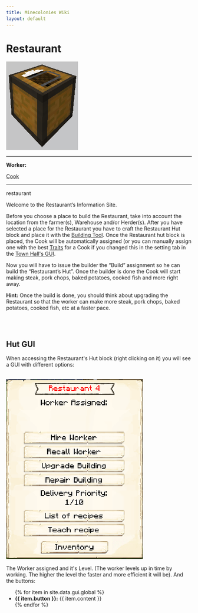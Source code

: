 ```yaml
---
title: Minecolonies Wiki
layout: default
---
```

# Restaurant

<div class="infobox box text-center">
    <img src="../../assets/images/buildings/restaurant_block.png" alt="Restaurant" />
    <hr />
    <div class="row section-text text-left">
        <div class="col">
        <p><strong>Worker:</strong></p>
        </div>
        <div class="col">
        <p><a href="../workers/cook">Cook</a></p>
        </div>
    </div>
    <hr />
    <recipe>restaurant</recipe>
</div>

Welcome to the Restaurant’s Information Site.

Before you choose a place to build the Restaurant, take into account the location from the farmer(s), Warehouse and/or Herder(s). After you have selected a place for the Restaurant you have to craft the Restaurant Hut block and place it with the [Building Tool](../items/buildingtool). Once the Restaurant hut block is placed, the Cook will be automatically assigned (or you can manually assign one with the best [Traits](../systems/workerinfo) for a Cook if you changed this in the setting tab in the [Town Hall's GUI](../../source/buildings/townhall).

Now you will have to issue the builder the “Build” assignment so he can build the “Restaurant’s Hut”. Once the builder is done the Cook will start making steak, pork chops, baked potatoes, cooked fish and more right away.

**Hint:** Once the build is done, you should think about upgrading the Restaurant so that the worker can make more steak, pork chops, baked potatoes, cooked fish, etc at a faster pace.

<br><br>

## Hut GUI

When accessing the Restaurant's Hut block (right clicking on it) you will see a GUI with different options:

<br>
<div class="row">
  <div class="col-sm-12 col-md">
    <img src="../../assets/images/gui/restaurant_gui.png" class="img-fluid mx-auto" alt="Restaurant GUI">
  </div>
  <div class="col-sm-12 col-md">
    <p>The Worker assigned and it's Level. (The worker levels up in time by working. The higher the level the faster and more efficient it will be). And the buttons:</p>
    <ul>
      {% for item in site.data.gui.global %}
        <li><strong>{{ item.button }}:</strong> {{ item.content }}</li>
      {% endfor %}
    </ul>
  </div>
</div>
